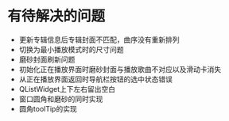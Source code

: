 # 有待解决的问题

* 更新专辑信息后专辑封面不匹配，曲序没有重新排列
* 切换为最小播放模式时的尺寸问题
* 磨砂封面刷新问题
* 初始化正在播放界面时磨砂封面与播放歌曲不对应以及滑动卡消失
* 从正在播放界面返回时导航栏按钮的选中状态错误
* QListWidget上下左右留出空白
* 窗口圆角和磨砂的同时实现
* 圆角toolTip的实现